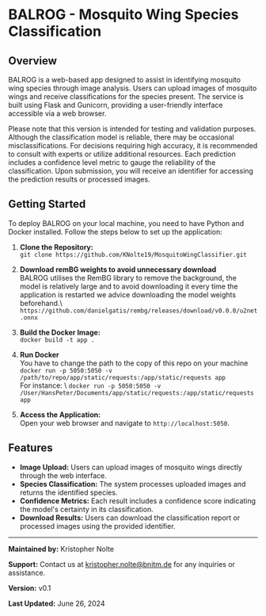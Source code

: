 # BALROG - Mosquito Wing Species Classification

## Overview
BALROG is a web-based app designed to assist in identifying mosquito wing species through image analysis. Users can upload images of mosquito wings and receive classifications for the species present. The service is built using Flask and Gunicorn, providing a user-friendly interface accessible via a web browser.

Please note that this version is intended for testing and validation purposes. Although the classification model is reliable, there may be occasional misclassifications. For decisions requiring high accuracy, it is recommended to consult with  experts or utilize additional resources. Each prediction includes a confidence level metric to gauge the reliability of the classification. Upon submission, you will receive an identifier for accessing the prediction results or processed images.

## Getting Started
To deploy BALROG on your local machine, you need to have Python and Docker installed. Follow the steps below to set up the application:

1. **Clone the Repository:**\
`git clone https://github.com/KNolte19/MosquitoWingClassifier.git`

2. **Download remBG weights to avoid unnecessary download**\
BALROG utilises the RemBG library to remove the background, the model is relatively large and to avoid downloading it every time the application is restarted we advice downloading the model weights beforehand.\ 
`https://github.com/danielgatis/rembg/releases/download/v0.0.0/u2net.onnx`

3. **Build the Docker Image:**\
`docker build -t app .`

4. **Run Docker** \
You have to change the path to the copy of this repo on your machine\
`docker run -p 5050:5050 -v /path/to/repo/app/static/requests:/app/static/requests app`\
For instance: \ `docker run -p 5050:5050 -v /User/HansPeter/Documents/app/static/requests:/app/static/requests app`

5. **Access the Application:**\
Open your web browser and navigate to `http://localhost:5050`.


## Features
- **Image Upload:** Users can upload images of mosquito wings directly through the web interface.
- **Species Classification:** The system processes uploaded images and returns the identified species.
- **Confidence Metrics:** Each result includes a confidence score indicating the model's certainty in its classification.
- **Download Results:** Users can download the classification report or processed images using the provided identifier.

---

**Maintained by:** Kristopher Nolte

**Support:** Contact us at kristopher.nolte@bnitm.de for any inquiries or assistance.

**Version:** v0.1

**Last Updated:** June  26,  2024
